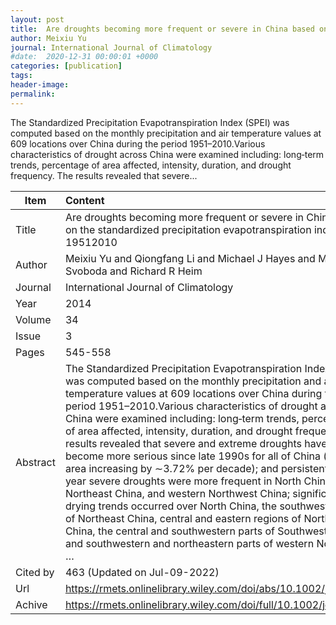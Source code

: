 ```yaml
---
layout: post
title:  Are droughts becoming more frequent or severe in China based on the standardized precipitation evapotranspiration index 19512010
author: Meixiu Yu
journal: International Journal of Climatology
#date:  2020-12-31 00:00:01 +0000
categories: [publication]
tags: 
header-image: 
permalink: 
---
```

The Standardized Precipitation Evapotranspiration Index (SPEI) was computed based on the monthly precipitation and air temperature values at 609 locations over China during the period 1951–2010.Various characteristics of drought across China were examined including: long‐term trends, percentage of area affected, intensity, duration, and drought frequency. The results revealed that severe...
<!--the above is the excerpt-->
<!--more-->
<!--the following is the text-->


| Item           | Content    |
| ---------------|:------------|
| Title          | Are droughts becoming more frequent or severe in China based on the standardized precipitation evapotranspiration index 19512010     |
| Author         | Meixiu Yu and Qiongfang Li and Michael J Hayes and Mark D Svoboda and Richard R Heim    |
| Journal        | International Journal of Climatology   |
| Year           | 2014  |
| Volume         | 34	   |
| Issue          | 3	   |
| Pages          | 545-558	   |
| Abstract       | The Standardized Precipitation Evapotranspiration Index (SPEI) was computed based on the monthly precipitation and air temperature values at 609 locations over China during the period 1951–2010.Various characteristics of drought across China were examined including: long‐term trends, percentage of area affected, intensity, duration, and drought frequency. The results revealed that severe and extreme droughts have become more serious since late 1990s for all of China (with dry area increasing by ∼3.72% per decade); and persistent multi‐year severe droughts were more frequent in North China, Northeast China, and western Northwest China; significant drying trends occurred over North China, the southwest region of Northeast China, central and eastern regions of Northwest China, the central and southwestern parts of Southwest China and southwestern and northeastern parts of western Northwest …	 |
| Cited by		 | 463 (Updated on Jul-09-2022)   |
| Url  			 | <https://rmets.onlinelibrary.wiley.com/doi/abs/10.1002/joc.3701>		 |
| Achive 	     | <https://rmets.onlinelibrary.wiley.com/doi/full/10.1002/joc.3701>		 |

